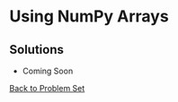 # Using NumPy Arrays

## Solutions

 * Coming Soon


[Back to Problem Set](problem_set_1_arrays.md)
